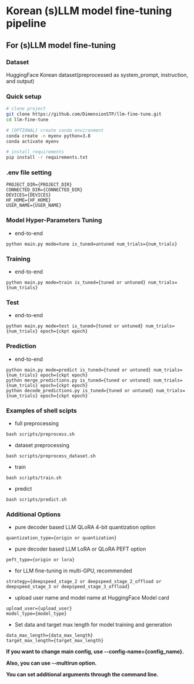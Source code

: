 # Korean (s)LLM model fine-tuning pipeline

## For (s)LLM model fine-tuning

### Dataset
HuggingFace Korean dataset(preprocessed as system_prompt, instruction, and output)

### Quick setup

```bash
# clone project
git clone https://github.com/DimensionSTP/llm-fine-tune.git
cd llm-fine-tune

# [OPTIONAL] create conda environment
conda create -n myenv python=3.8
conda activate myenv

# install requirements
pip install -r requirements.txt
```

### .env file setting
```shell
PROJECT_DIR={PROJECT_DIR}
CONNECTED_DIR={CONNECTED_DIR}
DEVICES={DEVICES}
HF_HOME={HF_HOME}
USER_NAME={USER_NAME}
```

### Model Hyper-Parameters Tuning

* end-to-end
```shell
python main.py mode=tune is_tuned=untuned num_trials={num_trials}
```

### Training

* end-to-end
```shell
python main.py mode=train is_tuned={tuned or untuned} num_trials={num_trials}
```

### Test

* end-to-end
```shell
python main.py mode=test is_tuned={tuned or untuned} num_trials={num_trials} epoch={ckpt epoch}
```

### Prediction

* end-to-end
```shell
python main.py mode=predict is_tuned={tuned or untuned} num_trials={num_trials} epoch={ckpt epoch}
python merge_predictions.py is_tuned={tuned or untuned} num_trials={num_trials} epoch={ckpt epoch}
python decode_predictions.py is_tuned={tuned or untuned} num_trials={num_trials} epoch={ckpt epoch}
```

### Examples of shell scipts

* full preprocessing
```shell
bash scripts/preprocess.sh
```

* dataset preprocessing
```shell
bash scripts/preprocess_dataset.sh
```

* train
```shell
bash scripts/train.sh
```

* predict
```shell
bash scripts/predict.sh
```

### Additional Options

* pure decoder based LLM QLoRA 4-bit quantization option
```shell
quantization_type={origin or quantization} 
```

* pure decoder based LLM LoRA or QLoRA PEFT option
```shell
peft_type={origin or lora}
```

* for LLM fine-tuning in multi-GPU, recommended
```shell
strategy={deepspeed_stage_2 or deepspeed_stage_2_offload or deepspeed_stage_3 or deepspeed_stage_3_offload}
```

* upload user name and model name at HuggingFace Model card
```shell
upload_user={upload_user} 
model_type={model_type}
```

* Set data and target max length for model training and generation
```shell
data_max_length={data_max_length} 
target_max_length={target_max_length} 
```


__If you want to change main config, use --config-name={config_name}.__

__Also, you can use --multirun option.__

__You can set additional arguments through the command line.__